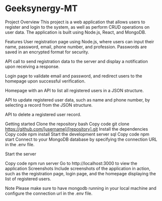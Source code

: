 # Geeksynergy-MT
Project Overview
This project is a web application that allows users to register and login to the system, as well as perform CRUD operations on user data. The application is built using Node.js, React, and MongoDB.

Features
User registration page using Node.js, where users can input their name, password, email, phone number, and profession. Passwords are saved in an encrypted format for security.

API call to send registration data to the server and display a notification upon receiving a response.

Login page to validate email and password, and redirect users to the homepage upon successful verification.

Homepage with an API to list all registered users in a JSON structure.

API to update registered user data, such as name and phone number, by selecting a record from the JSON structure.

API to delete a registered user record.

Getting started
Clone the repository
bash
Copy code
git clone https://github.com/[username]/[repository].git
Install the dependencies
Copy code
npm install
Start the development server
sql
Copy code
npm start
Connect to your MongoDB database by specifying the connection URL in the .env file.

Start the server

Copy code
npm run server
Go to http://localhost:3000 to view the application
Screenshots
Include screenshots of the application in action, such as the registration page, login page, and the homepage displaying the list of registered users.

Note
Please make sure to have mongodb running in your local machine and configure the connection url in the .env file.
